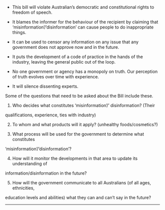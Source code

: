   - This bill will violate Australian’s democratic and constitutional rights to freedom of
speech.

  - It blames the informer for the behaviour of the recipient by claiming that
‘misinformation’/’disinformation’ can cause people to do inappropriate things.

  - It can be used to censor any information on any issue that any government does
not approve now and in the future.

  - It puts the development of a code of practice in the hands of the industry, leaving
the general public out of the loop.

  - No one government or agency has a monopoly on truth. Our perception of truth
evolves over time with experience.

  - It will silence dissenting experts.

Some of the questions that need to be asked about the Bill include these.

1. Who decides what constitutes ‘misinformation’/’ disinformation? (Their

qualifications, experience, ties with industry)

2. To whom and what products will it apply? (unhealthy foods/cosmetics?)

3. What process will be used for the government to determine what constitutes

‘misinformation’/’disinformation’?

4. How will it monitor the developments in that area to update its understanding of

information/disinformation in the future?

5. How will the government communicate to all Australians (of all ages, ethnicities,

education levels and abilities) what they can and can’t say in the future?


-----

